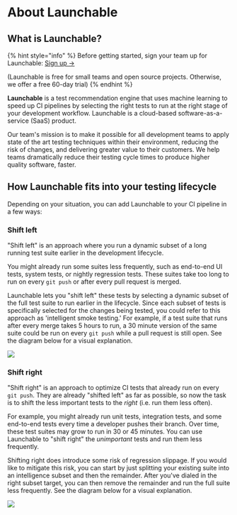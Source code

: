 # About Launchable

## What is Launchable?

{% hint style="info" %}
Before getting started, sign your team up for Launchable: [Sign up →](https://www.launchableinc.com/signup)

(Launchable is free for small teams and open source projects. Otherwise, we offer a free 60-day trial)
{% endhint %}

**Launchable** is a test recommendation engine that uses machine learning to speed up CI pipelines by selecting the right tests to run at the right stage of your development workflow. Launchable is a cloud-based software-as-a-service \(SaaS\) product.

Our team's mission is to make it possible for all development teams to apply state of the art testing techniques within their environment, reducing the risk of changes, and delivering greater value to their customers. We help teams dramatically reduce their testing cycle times to produce higher quality software, faster.

## How Launchable fits into your testing lifecycle

Depending on your situation, you can add Launchable to your CI pipeline in a few ways:

### Shift left

"Shift left" is an approach where you run a dynamic subset of a long running test suite earlier in the development lifecycle.

You might already run some suites less frequently, such as end-to-end UI tests, system tests, or nightly regression tests. These suites take too long to run on every `git push` or after every pull request is merged.

Launchable lets you "shift left" these tests by selecting a dynamic subset of the full test suite to run earlier in the lifecycle. Since each subset of tests is specifically selected for the changes being tested, you could refer to this approach as 'intelligent smoke testing.' For example, if a test suite that runs after every merge takes 5 hours to run, a 30 minute version of the same suite could be run on every `git push` while a pull request is still open. See the diagram below for a visual explanation.

![](.gitbook/assets/shift-left.png)

### Shift right

"Shift right" is an approach to optimize CI tests that already run on every `git push`. They are already "shifted left" as far as possible, so now the task is to shift the less important tests to the _right_ \(i.e. run them less often\).

For example, you might already run unit tests, integration tests, and some end-to-end tests every time a developer pushes their branch. Over time, these test suites may grow to run in 30 or 45 minutes. You can use Launchable to "shift right" the _unimportant_ tests and run them less frequently.

Shifting right does introduce some risk of regression slippage. If you would like to mitigate this risk, you can start by just splitting your existing suite into an intelligence subset and then the remainder. After you've dialed in the right subset target, you can then remove the remainder and run the full suite less frequently. See the diagram below for a visual explanation.

![](.gitbook/assets/shift-right.png)

